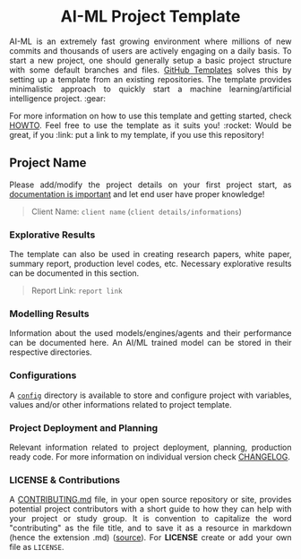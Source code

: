 <h1 align = "center">AI-ML Project Template</h1>

<p align = "justify">AI-ML is an extremely fast growing environment where millions of new commits and thousands of users are actively engaging on a daily basis. To start a new project, one should generally setup a basic project structure with some default branches and files. <a href = "https://docs.github.com/en/repositories/creating-and-managing-repositories/creating-a-template-repository">GitHub Templates</a> solves this by setting up a template from an existing repositories. The template provides minimalistic approach to quickly start a machine learning/artificial intelligence project. :gear:</p>

<p align = "justify">For more information on how to use this template and getting started, check <a href = "HOWTO.md">HOWTO</a>. Feel free to use the template as it suits you! :rocket:
Would be great, if you :link: put a link to my template, if you use this repository!

## Project Name

<p align = "justify">Please add/modify the project details on your first project start, as <a href = "https://www.atlassian.com/work-management/knowledge-sharing/documentation/importance-of-documentation">documentation is important</a> and let end user have proper knowledge!

> Client Name: `client name` (`client details/informations`)

### Explorative Results

<p align = "justify">The template can also be used in creating research papers, white paper, summary report, production level codes, etc. Necessary explorative results can be documented in this section.</p>

> Report Link: `report link`

### Modelling Results

<p align = "justify">Information about the used models/engines/agents and their performance can be documented here. An AI/ML trained model can be stored in their respective directories.</p>

### Configurations

<p align = "justify">A <a href = "config"><code>config</code></a> directory is available to store and configure project with variables, values and/or other informations related to project template.</p>

### Project Deployment and Planning

<p align = "justify">Relevant information related to project deployment, planning, production ready code. For more information on individual version check <a href = "CHANGELOG.md">CHANGELOG</a>.</p>

### LICENSE & Contributions

<p align = "justify">A <a href = "CONTRIBUTING.md">CONTRIBUTING.md</a> file, in your open source repository or site, provides potential project contributors with a short guide to how they can help with your project or study group. It is convention to capitalize the word "contributing" as the file title, and to save it as a resource in markdown (hence the extension .md) (<a href = "https://mozillascience.github.io/working-open-workshop/contributing/">source</a>). For <b>LICENSE</b> create or add your own file as <code>LICENSE</code>.</p>
